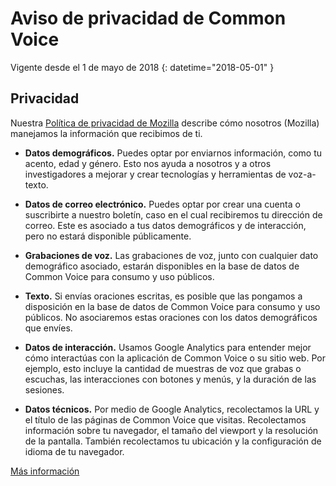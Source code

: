 # Aviso de privacidad de Common Voice 

Vigente desde el 1 de mayo de 2018 {: datetime="2018-05-01" }

## Privacidad

Nuestra [Política de privacidad de Mozilla](https://www.mozilla.org/privacy) describe cómo nosotros (Mozilla) manejamos la información que recibimos de ti.

* **Datos demográficos.** Puedes optar por enviarnos información, como tu acento, edad y género. Esto nos ayuda a nosotros y a otros investigadores a mejorar y crear tecnologías y herramientas de voz-a-texto.

* **Datos de correo electrónico.** Puedes optar por crear una cuenta o suscribirte a nuestro boletín, caso en el cual recibiremos tu dirección de correo. Este es asociado a tus datos demográficos y de interacción, pero no estará disponible públicamente.

* **Grabaciones de voz.** Las grabaciones de voz, junto con cualquier dato demográfico asociado, estarán disponibles en la base de datos de Common Voice para consumo y uso públicos.

* **Texto.** Si envías oraciones escritas, es posible que las pongamos a disposición en la base de datos de Common Voice para consumo y uso públicos. No asociaremos estas oraciones con los datos demográficos que envíes. 

* **Datos de interacción.** Usamos Google Analytics para entender mejor cómo interactúas con la aplicación de Common Voice o su sitio web. Por ejemplo, esto incluye la cantidad de muestras de voz que grabas o escuchas, las interacciones con botones y menús, y la duración de las sesiones.

* **Datos técnicos.** Por medio de Google Analytics, recolectamos la URL y el título de las páginas de Common Voice que visitas. Recolectamos información sobre tu navegador, el tamaño del viewport y la resolución de la pantalla. También recolectamos tu ubicación y la configuración de idioma de tu navegador.

[Más información](https://github.com/mozilla/voice-web/blob/master/docs/data_dictionary.md)
